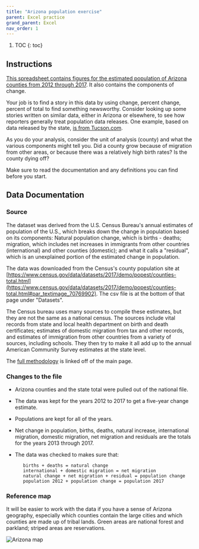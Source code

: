 ```yaml
---
title: "Arizona population exercise"
parent: Excel practice
grand_parent: Excel
nav_order: 1
---
```


1. TOC
{: toc}


## Instructions

[This spreadsheet contains figures for the estimated population of Arizona counties from 2012 through 2017]({{site.baseurl}}/assets/data/xlexamples/arizona_popchange_2017.xlsx). It also contains the components of change.

Your job is to find a story in this data by using change, percent change, percent of total to find something newsworthy. Consider looking up some stories written on similar data, either in Arizona or elsewhere, to see how reporters generally treat population data releases. One example, based on data released by the state, [is from Tucson.com](https://tucson.com/news/local/where-are-arizona-s-new-residents-living-look-to-the/article_08d309ef-8faa-5c15-9ae3-7e345b49e3a0.html).

As you do your analysis, consider the unit of analysis (county) and what the various components might tell you. Did a county grow because of migration from other areas, or because there was a relatively high birth rates? Is the county dying off?

Make sure to read the documentation and any definitions you can find before you start.

## Data Documentation

### Source

The dataset was derived from the U.S. Census Bureau's annual estimates of population of the U.S., which breaks down the change in population based on its components: Natural population change, which is births - deaths; migration, which includes net increases in immigrants from other countries (international) and other counties (domestic); and what it calls a "residual", which is an unexplained portion of the estimated change in population.

The data was downloaded from the Census's county population site at [https://www.census.gov/data/datasets/2017/demo/popest/counties-total.html](https://www.census.gov/data/datasets/2017/demo/popest/counties-total.html#par_textimage_70769902). The csv file is at the bottom of that page under "Datasets".

The Census bureau uses many sources to compile these estimates, but they are not the same as a national census. The sources include vital records from state and local health department on birth and death certificates; estimates of domestic migration from tax and other records, and estimates of immigration from other countries from a variety of sources, including schools. They then try to make it all add up to the annual American Community Survey estimates at the state level.

The [full methodology](https://www2.census.gov/programs-surveys/popest/technical-documentation/methodology/2010-2017/2017-natstcopr-meth.pdf?#) is linked off of the main page.

### Changes to the file

* Arizona counties and the state total were pulled out of the national file.

* The data was kept for the years 2012 to 2017 to get a five-year change estimate.

* Populations are kept for all of the years.

* Net change in population, births, deaths, natural increase, international migration, domestic migration, net migration and residuals are the totals for the years 2013 through 2017.

* The data was checked to makes sure that:

         births + deaths = natural change
         international + domestic migration = net migration
         natural change + net migration + residual = population change
         population 2012 + population change = population 2017


### Reference map

It will be easier to work with the data if you have a sense of Arizona geography, especially which counties contain the large cities and which counties are made up of tribal lands. Green areas are national forest and parkland; striped areas are reservations.

![Arizona map]({{site.baseurl}}/assets/images/01-azstatemap.png)
